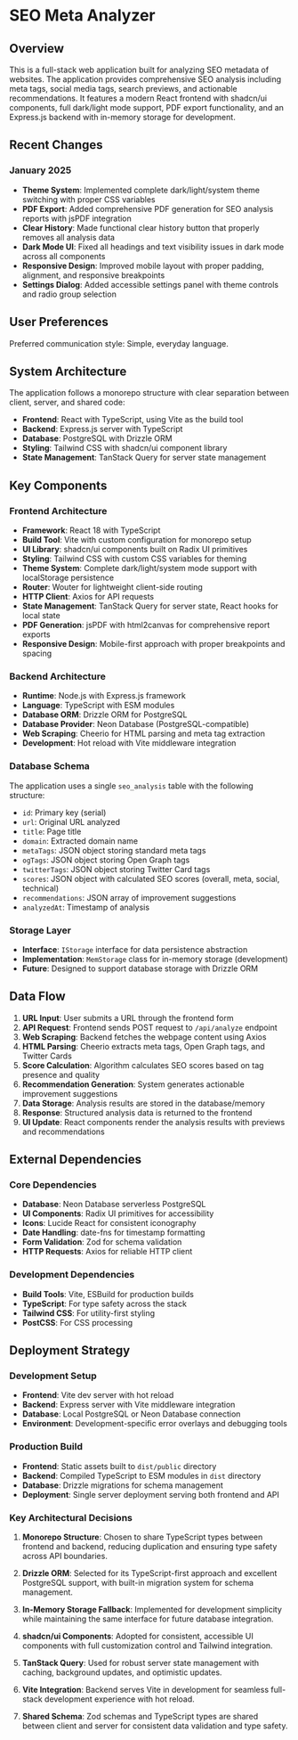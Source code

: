# SEO Meta Analyzer

## Overview

This is a full-stack web application built for analyzing SEO metadata of websites. The application provides comprehensive SEO analysis including meta tags, social media tags, search previews, and actionable recommendations. It features a modern React frontend with shadcn/ui components, full dark/light mode support, PDF export functionality, and an Express.js backend with in-memory storage for development.

## Recent Changes

### January 2025
- **Theme System**: Implemented complete dark/light/system theme switching with proper CSS variables
- **PDF Export**: Added comprehensive PDF generation for SEO analysis reports with jsPDF integration
- **Clear History**: Made functional clear history button that properly removes all analysis data
- **Dark Mode UI**: Fixed all headings and text visibility issues in dark mode across all components
- **Responsive Design**: Improved mobile layout with proper padding, alignment, and responsive breakpoints
- **Settings Dialog**: Added accessible settings panel with theme controls and radio group selection

## User Preferences

Preferred communication style: Simple, everyday language.

## System Architecture

The application follows a monorepo structure with clear separation between client, server, and shared code:

- **Frontend**: React with TypeScript, using Vite as the build tool
- **Backend**: Express.js server with TypeScript
- **Database**: PostgreSQL with Drizzle ORM
- **Styling**: Tailwind CSS with shadcn/ui component library
- **State Management**: TanStack Query for server state management

## Key Components

### Frontend Architecture
- **Framework**: React 18 with TypeScript
- **Build Tool**: Vite with custom configuration for monorepo setup
- **UI Library**: shadcn/ui components built on Radix UI primitives
- **Styling**: Tailwind CSS with custom CSS variables for theming
- **Theme System**: Complete dark/light/system mode support with localStorage persistence
- **Router**: Wouter for lightweight client-side routing
- **HTTP Client**: Axios for API requests
- **State Management**: TanStack Query for server state, React hooks for local state
- **PDF Generation**: jsPDF with html2canvas for comprehensive report exports
- **Responsive Design**: Mobile-first approach with proper breakpoints and spacing

### Backend Architecture
- **Runtime**: Node.js with Express.js framework
- **Language**: TypeScript with ESM modules
- **Database ORM**: Drizzle ORM for PostgreSQL
- **Database Provider**: Neon Database (PostgreSQL-compatible)
- **Web Scraping**: Cheerio for HTML parsing and meta tag extraction
- **Development**: Hot reload with Vite middleware integration

### Database Schema
The application uses a single `seo_analysis` table with the following structure:
- `id`: Primary key (serial)
- `url`: Original URL analyzed
- `title`: Page title
- `domain`: Extracted domain name
- `metaTags`: JSON object storing standard meta tags
- `ogTags`: JSON object storing Open Graph tags
- `twitterTags`: JSON object storing Twitter Card tags
- `scores`: JSON object with calculated SEO scores (overall, meta, social, technical)
- `recommendations`: JSON array of improvement suggestions
- `analyzedAt`: Timestamp of analysis

### Storage Layer
- **Interface**: `IStorage` interface for data persistence abstraction
- **Implementation**: `MemStorage` class for in-memory storage (development)
- **Future**: Designed to support database storage with Drizzle ORM

## Data Flow

1. **URL Input**: User submits a URL through the frontend form
2. **API Request**: Frontend sends POST request to `/api/analyze` endpoint
3. **Web Scraping**: Backend fetches the webpage content using Axios
4. **HTML Parsing**: Cheerio extracts meta tags, Open Graph tags, and Twitter Cards
5. **Score Calculation**: Algorithm calculates SEO scores based on tag presence and quality
6. **Recommendation Generation**: System generates actionable improvement suggestions
7. **Data Storage**: Analysis results are stored in the database/memory
8. **Response**: Structured analysis data is returned to the frontend
9. **UI Update**: React components render the analysis results with previews and recommendations

## External Dependencies

### Core Dependencies
- **Database**: Neon Database serverless PostgreSQL
- **UI Components**: Radix UI primitives for accessibility
- **Icons**: Lucide React for consistent iconography
- **Date Handling**: date-fns for timestamp formatting
- **Form Validation**: Zod for schema validation
- **HTTP Requests**: Axios for reliable HTTP client

### Development Dependencies
- **Build Tools**: Vite, ESBuild for production builds
- **TypeScript**: For type safety across the stack
- **Tailwind CSS**: For utility-first styling
- **PostCSS**: For CSS processing

## Deployment Strategy

### Development Setup
- **Frontend**: Vite dev server with hot reload
- **Backend**: Express server with Vite middleware integration
- **Database**: Local PostgreSQL or Neon Database connection
- **Environment**: Development-specific error overlays and debugging tools

### Production Build
- **Frontend**: Static assets built to `dist/public` directory
- **Backend**: Compiled TypeScript to ESM modules in `dist` directory
- **Database**: Drizzle migrations for schema management
- **Deployment**: Single server deployment serving both frontend and API

### Key Architectural Decisions

1. **Monorepo Structure**: Chosen to share TypeScript types between frontend and backend, reducing duplication and ensuring type safety across API boundaries.

2. **Drizzle ORM**: Selected for its TypeScript-first approach and excellent PostgreSQL support, with built-in migration system for schema management.

3. **In-Memory Storage Fallback**: Implemented for development simplicity while maintaining the same interface for future database integration.

4. **shadcn/ui Components**: Adopted for consistent, accessible UI components with full customization control and Tailwind integration.

5. **TanStack Query**: Used for robust server state management with caching, background updates, and optimistic updates.

6. **Vite Integration**: Backend serves Vite in development for seamless full-stack development experience with hot reload.

7. **Shared Schema**: Zod schemas and TypeScript types are shared between client and server for consistent data validation and type safety.